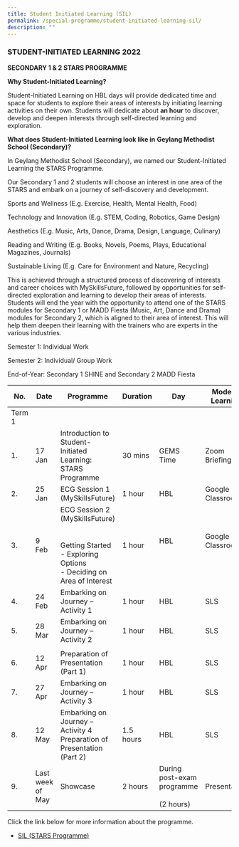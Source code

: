 ```yaml
---
title: Student Initiated Learning (SIL)
permalink: /special-programme/student-initiated-learning-sil/
description: ""
---
```


### 
### **STUDENT-INITIATED LEARNING 2022**

**SECONDARY 1 & 2 STARS PROGRAMME**

**Why Student-Initiated Learning?**

Student-Initiated Learning on HBL days will provide dedicated time and space for students to explore their areas of interests by initiating learning activities on their own. Students will dedicate about **an hour** to discover, develop and deepen interests through self-directed learning and exploration.

**What does** **Student-Initiated Learning look like in** **Geylang Methodist School (Secondary)?**

In Geylang Methodist School (Secondary), we named our Student-Initiated Learning the STARS Programme.

Our Secondary 1 and 2 students will choose an interest in one area of the STARS and embark on a journey of self-discovery and development.

Sports and Wellness (E.g. Exercise, Health, Mental Health, Food)

Technology and Innovation (E.g. STEM, Coding, Robotics, Game Design)

Aesthetics (E.g. Music, Arts, Dance, Drama, Design, Language, Culinary)

Reading and Writing (E.g. Books, Novels, Poems, Plays, Educational Magazines, Journals)

Sustainable Living (E.g. Care for Environment and Nature, Recycling)

This is achieved through a structured process of discovering of interests and career choices with MySkillsFuture, followed by opportunities for self-directed exploration and learning to develop their areas of interests. Students will end the year with the opportunity to attend one of the STARS modules for Secondary 1 or MADD Fiesta (Music, Art, Dance and Drama) modules for Secondary 2, which is aligned to their area of interest. This will help them deepen their learning with the trainers who are experts in the various industries.

Semester 1: Individual Work

Semester 2: Individual/ Group Work

End-of-Year: Secondary 1 SHINE and Secondary 2 MADD Fiesta


| No. 	| Date 	| Programme 	| Duration 	| Day 	| Mode of Learning 	|
|---	|---	|---	|---	|---	|---	|
| Term 1 	|  	|  	|  	|  	|   	|
| 1. 	| 17 Jan 	| Introduction to Student-Initiated Learning: STARS Programme 	| 30 mins 	| GEMS Time 	| Zoom Briefing 	|
| 2. 	| 25 Jan 	| ECG Session 1 (MySkillsFuture) 	| 1 hour 	| HBL 	| Google Classroom 	|
| 3. 	| 9 Feb 	| ECG Session 2 (MySkillsFuture)<br><br> <br>Getting Started<br>-         Exploring Options<br>-         Deciding on Area of Interest 	| 1 hour 	| HBL<br><br>  	| Google Classroom<br><br>  	|
| 4. 	| 24 Feb 	| Embarking on Journey – Activity 1 	| 1 hour 	| HBL 	| SLS 	|
| 5. 	| 28 Mar 	| Embarking on Journey – Activity 2 	| 1 hour 	| HBL 	| SLS 	|
|   	|  	|  	|  	|  	|   	|
| 6. 	| 12 Apr 	| Preparation of Presentation (Part 1) 	| 1 hour 	| HBL 	| SLS 	|
| 7. 	| 27 Apr 	| Embarking on Journey – Activity 3 	| 1 hour 	| HBL 	| SLS 	|
| 8. 	| 12 May 	| Embarking on Journey – Activity 4 Preparation of Presentation (Part 2) 	| 1.5 hours 	| HBL 	| SLS 	|
| 9. 	| Last week of May 	| Showcase 	| 2 hours 	| During post-exam programme<br><br>(2 hours) 	| Presentation 	|

Click the link below for more information about the programme.

*   [SIL (STARS Programme)](/files/SIL-STARS-Programme.pdf)